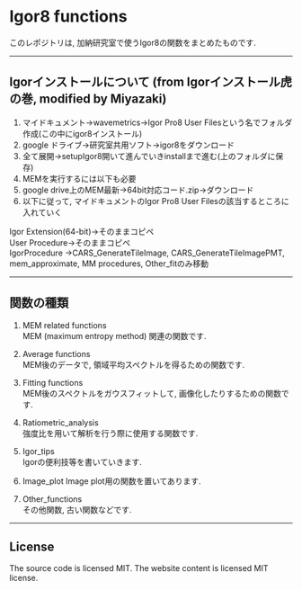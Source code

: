# Igor8 functions
このレポジトリは, 加納研究室で使うIgor8の関数をまとめたものです.  


---
## Igorインストールについて (from Igorインストール虎の巻, modified by Miyazaki)
1. マイドキュメント→wavemetrics→Igor Pro8 User Filesという名でフォルダ作成(この中にigor8インストール)  
2. google ドライブ→研究室共用ソフト→igor8をダウンロード  
3. 全て展開→setupIgor8開いて進んでいきinstallまで進む(上のフォルダに保存)  
4. MEMを実行するには以下も必要  
5. google drive上のMEM最新→64bit対応コード.zip→ダウンロード  
6. 以下に従って, マイドキュメントのIgor Pro8 User Filesの該当するところに入れていく  

Igor Extension(64-bit)→そのままコピペ  
User Procedure→そのままコピペ  
IgorProcedure →CARS_GenerateTileImage, CARS_GenerateTileImagePMT, mem_approximate, MM procedures, Other_fitのみ移動  

---
## 関数の種類

1. MEM related functions  
MEM (maximum entropy method) 関連の関数です.  

2. Average functions  
MEM後のデータで, 領域平均スペクトルを得るための関数です.  

3. Fitting functions  
MEM後のスペクトルをガウスフィットして, 画像化したりするための関数です.  

4. Ratiometric_analysis  
強度比を用いて解析を行う際に使用する関数です.  

5. Igor_tips  
Igorの便利技等を書いていきます.   

6. Image_plot
Image plot用の関数を置いてあります. 

7. Other_functions  
その他関数, 古い関数などです.   

---
## License
The source code is licensed MIT. The website content is licensed MIT license.
